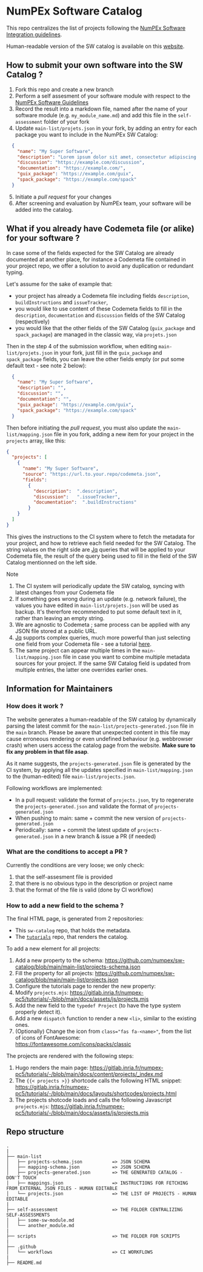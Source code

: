 # NumPEx Software Catalog

This repo centralizes the list of projects following the [NumPEx Software Integration guidelines](https://numpex-pc5.gitlabpages.inria.fr/tutorials/projects/guidelines/index.html).

Human-readable version of the SW catalog is available on this [website](https://numpex-pc5.gitlabpages.inria.fr/tutorials/projects/index.html).

## How to submit your own software into the SW Catalog ?

1. Fork this repo and create a new branch
2. Perform a self assesment of your software module with respect to the [NumPEx Software Guidelines](https://numpex-pc5.gitlabpages.inria.fr/tutorials/projects/guidelines/index.html)
3. Record the result into a markdown file, named after the name of your software module (e.g. `my_module_name.md`) and add this file in the `self-assessment` folder of your fork
4. Update `main-list/projets.json` in your fork, by adding an entry for each package you want to include in the NumPEx SW Catalog:
~~~~json
  {
    "name": "My Super Software",
    "description": "Lorem ipsum dolor sit amet, consectetur adipiscing elit, sed do eiusmod\ntempor incididunt ut labore et dolore magna aliqua. Ut enim ad minim\nveniam, quis nostrud exercitation ullamco laboris nisi ut aliquip ex ea\ncommodo consequat. Duis aute irure dolor in reprehenderit in voluptate\nvelit esse cillum dolore eu fugiat nulla pariatur. Excepteur sint occaecat\ncupidatat non proident, sunt in culpa qui officia deserunt mollit anim id\nest laborum.\n",
    "discussion": "https://example.com/discussion",
    "documentation": "https://example.com/",
    "guix_package": "https://example.com/guix",
    "spack_package": "https://example.com/spack"
  }
~~~~
5. Initiate a _pull request_ for your changes
6. After screening and evaluation by NumPEx team, your software will be added into the catalog.

## What if you already have Codemeta file (or alike) for your software ?

In case some of the fields expected for the SW Catalog are already documented at another place, for instance a Codemeta file contained in your project repo, we offer a solution to avoid any duplication or redundant typing.

Let's assume for the sake of example that:
- your project has already a Codemeta file including fields `description`, `buildInstructions` and `issueTracker`,
- you would like to use content of these Codemeta fields to fill in the `description`, `documentation` and `discussion` fields of the SW Catalog (respectively)
- you would like that the other fields of the SW Catalog (`guix_package` and `spack_package`) are managed in the classic way, via `projets.json`

Then in the step 4 of the submission workflow, when editing `main-list/projets.json` in your fork, just fill in the `guix_package` and `spack_package` fields, you can leave the other fields empty (or put some default text - see note 2 below):
~~~~json
  {
    "name": "My Super Software",
    "description": "",
    "discussion": "",
    "documentation": "",
    "guix_package": "https://example.com/guix",
    "spack_package": "https://example.com/spack"
  }
~~~~

Then before initiating the _pull request_, you must also update the `main-list/mapping.json` file in you fork, adding a new item for your project in the `projects` array, like this:
~~~~json
{
  "projects": [
    {
      "name": "My Super Software",
      "source": "https://url.to.your.repo/codemeta.json",
      "fields": 
        {
          "description":  ".description",
		  "discussion":   ".issueTracker",
		  "documentation":  ".buildInstructions"
        }
    }
  ]
}
~~~~
This gives the instructions to the CI system where to fetch the metadata for your project, and how to retrieve each field needed for the SW Catalog. The string values on the right side are [Jq](https://jqlang.org/) queries that will be applied to your Codemeta file, the result of the query being used to fill in the field of the SW Catalog mentionned on the left side.

> [!Note]
> 1. The CI system will periodically update the SW catalog, syncing with latest changes from your Codemeta file
> 2. If something goes wrong during an update (e.g. network failure), the values you have edited in `main-list/projets.json` will be used as backup. 
> It's thererfore recommended to put some default text in it, rather than leaving an empty string.
> 3. We are agnostic to Codemeta ; same process can be applied with any JSON file stored at a public URL.
> 4. [Jq](https://jqlang.org/) supports complex queries, much more powerful than just selecting one field from your Codemeta file - see a tutorial [here](https://www.baeldung.com/linux/jq-command-json).
> 5. The same project can appear multiple times in the `main-list/mapping.json` file  in case you want to combine multiple metadata sources for your project. If the same SW Catalog field is updated from multiple entries, the latter one overrides earlier ones.

## Information for Maintainers

### How does it work ? 

The website generates a human-readable of the SW catalog by dynamically parsing the latest commit for the `main-list/projects-generated.json` file in the `main` branch. 
Please be aware that unexpected content in this file may cause erroneous rendering or even undefined behaviour (e.g. webbrowser crash) when users access the catalog page from the website. **Make sure to fix any problem in that file asap**.

As it name suggests, the `projects-generated.json` file is generated by the CI system, by applying all the updates specified in `main-list/mapping.json` to the (human-edited) file `main-list/projects.json`.

Following workflows are implemented:
- In a pull request: validate the format of `projects.json`, try to regenerate the `projects-generated.json` and validate the format of `projects-generated.json`
- When pushing to main: same + commit the new version of `projects-generated.json`
- Periodically: same + commit the latest update of `projects-generated.json` in a new branch & issue a PR (if needed)

### What are the conditions to accept a PR ?

Currently the conditions are very loose; we only check:
1. that the self-assesment file is provided
2. that there is no obvious typo in the description or project name
3. that the format of the file is valid (done by CI workflow)

### How to add a new field to the schema ?

The final HTML page, is generated from 2 repositories:

- This `sw-catalog` repo, that holds the metadata.
- The [`tutorials`](https://gitlab.inria.fr/numpex-pc5/tutorials) repo, that renders the catalog.

To add a new element for all projects:

1. Add a new property to the schema: https://github.com/numpex/sw-catalog/blob/main/main-list/projects-schema.json
2. Fill the property for all projects: https://github.com/numpex/sw-catalog/blob/main/main-list/projects.json
3. Configure the tutorials page to render the new property:
  1. Modify `projects.mjs`: https://gitlab.inria.fr/numpex-pc5/tutorials/-/blob/main/docs/assets/js/projects.mjs
  2. Add the new field to the `typedef Project` (to have the type system properly detect it).
  3. Add a new `dispatch` function to render a new `<li>`, similar to the existing ones.
  4. (Optionally) Change the icon from `class="fas fa-<name>"`, from the list of icons of FontAwesome: https://fontawesome.com/icons/packs/classic

The projects are rendered with the following steps:

1. Hugo renders the main page: https://gitlab.inria.fr/numpex-pc5/tutorials/-/blob/main/docs/content/projects/_index.md
2. The `{{< projects >}}` shortcode calls the following HTML snippet: https://gitlab.inria.fr/numpex-pc5/tutorials/-/blob/main/docs/layouts/shortcodes/projects.html
3. The projects shotcode loads and calls the following Javascript `projects.mjs`: https://gitlab.inria.fr/numpex-pc5/tutorials/-/blob/main/docs/assets/js/projects.mjs

## Repo structure
```
.
|
├── main-list
│   ├── projects-schema.json           => JSON SCHEMA
│   ├── mapping-schema.json            => JSON SCHEMA
│   ├── projects-generated.json        => THE GENERATED CATALOG - DON'T TOUCH
│   ├── mappings.json                  => INSTRUCTIONS FOR FETCHING FROM EXTERNAL JSON FILES - HUMAN EDITABLE
│   └── projects.json                  => THE LIST OF PROJECTS - HUMAN EDITABLE
|
├── self-assessment                    => THE FOLDER CENTRALIZING SELF-ASSESSMENTS
│   ├── some-sw-module.md
│   └── another_module.md
|
├── scripts                            => THE FOLDER FOR SCRIPTS
|
├── .github
│   └── workflows                      => CI WORKFLOWS
|
├── README.md
````
